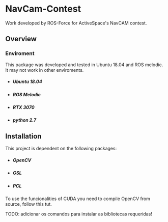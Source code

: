 # NavCam-Contest

Work developed by ROS-Force for ActiveSpace's NavCAM contest.

## Overview

### Enviroment

This package was developed and tested in Ubuntu 18.04 and ROS melodic. It may not work in other enviroments.

- ##### Ubuntu 18.04
- ##### ROS Melodic
- ##### RTX 3070
- ##### python 2.7

## Installation

This project is dependent on the following packages:

- ##### OpenCV
- ##### GSL
- ##### PCL

To use the funcionalities of CUDA you need to compile OpenCV from source, follow this tut.

TODO: adicionar os comandos para instalar as bibliotecas requeridas!
